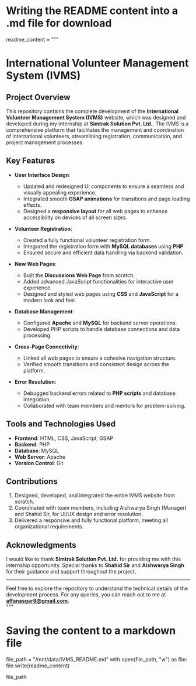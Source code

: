 # Writing the README content into a .md file for download
readme_content = """
# International Volunteer Management System (IVMS)  

## Project Overview  
This repository contains the complete development of the **International Volunteer Management System (IVMS)** website, which was designed and developed during my internship at **Simtrak Solution Pvt. Ltd.**. The IVMS is a comprehensive platform that facilitates the management and coordination of international volunteers, streamlining registration, communication, and project management processes.  

## Key Features  
- **User Interface Design**:  
  - Updated and redesigned UI components to ensure a seamless and visually appealing experience.  
  - Integrated smooth **GSAP animations** for transitions and page loading effects.  
  - Designed a **responsive layout** for all web pages to enhance accessibility on devices of all screen sizes.  

- **Volunteer Registration**:  
  - Created a fully functional volunteer registration form.  
  - Integrated the registration form with **MySQL databases** using **PHP**.  
  - Ensured secure and efficient data handling via backend validation.  

- **New Web Pages**:  
  - Built the **Discussions Web Page** from scratch.  
  - Added advanced JavaScript functionalities for interactive user experience.  
  - Designed and styled web pages using **CSS** and **JavaScript** for a modern look and feel.  

- **Database Management**:  
  - Configured **Apache** and **MySQL** for backend server operations.  
  - Developed PHP scripts to handle database connections and data processing.  

- **Cross-Page Connectivity**:  
  - Linked all web pages to ensure a cohesive navigation structure.  
  - Verified smooth transitions and consistent design across the platform.  

- **Error Resolution**:  
  - Debugged backend errors related to **PHP scripts** and database integration.  
  - Collaborated with team members and mentors for problem-solving.  

## Tools and Technologies Used  
- **Frontend**: HTML, CSS, JavaScript, GSAP  
- **Backend**: PHP  
- **Database**: MySQL  
- **Web Server**: Apache  
- **Version Control**: Git  

## Contributions  
1. Designed, developed, and integrated the entire IVMS website from scratch.  
2. Coordinated with team members, including Aishwarya Singh (Manager) and Shahid Sir, for UI/UX design and error resolution.  
3. Delivered a responsive and fully functional platform, meeting all organizational requirements.  

## Acknowledgments  
I would like to thank **Simtrak Solution Pvt. Ltd.** for providing me with this internship opportunity. Special thanks to **Shahid Sir** and **Aishwarya Singh** for their guidance and support throughout the project.  

---  
Feel free to explore the repository to understand the technical details of the development process. For any queries, you can reach out to me at **affanasgar8@gmail.com**.  
"""

# Saving the content to a markdown file
file_path = "/mnt/data/IVMS_README.md"
with open(file_path, "w") as file:
    file.write(readme_content)

file_path

